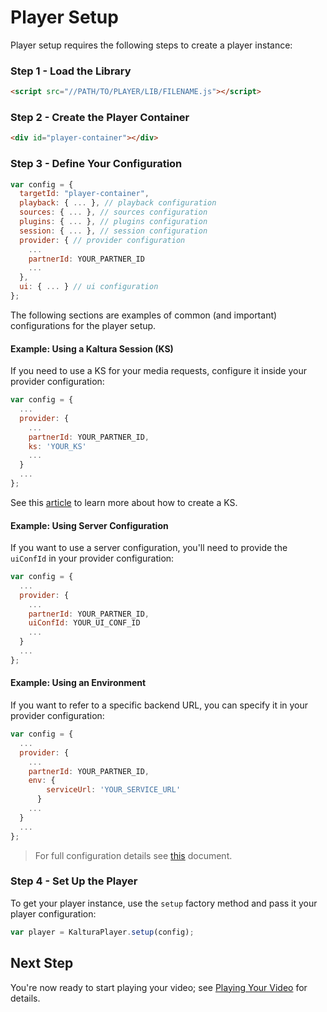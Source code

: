 # Player Setup

Player setup requires the following steps to create a player instance:

### Step 1 - Load the Library

```html
<script src="//PATH/TO/PLAYER/LIB/FILENAME.js"></script>
```

### Step 2 - Create the Player Container

```html
<div id="player-container"></div>
```

### Step 3 - Define Your Configuration

```js
var config = {
  targetId: "player-container",
  playback: { ... }, // playback configuration
  sources: { ... }, // sources configuration
  plugins: { ... }, // plugins configuration
  session: { ... }, // session configuration
  provider: { // provider configuration
    ...
    partnerId: YOUR_PARTNER_ID
    ...
  },
  ui: { ... } // ui configuration
};
```

The following sections are examples of common (and important) configurations for the player setup.

#### Example: Using a Kaltura Session (KS)

If you need to use a KS for your media requests, configure it inside your provider configuration:

```js
var config = {
  ...
  provider: {
    ...
    partnerId: YOUR_PARTNER_ID,
    ks: 'YOUR_KS'
    ...
  }
  ...
};
```

See this [article](https://developer.kaltura.com/api-docs/VPaaS-API-Getting-Started/how-to-create-kaltura-session.html) to learn more about how to create a KS.

#### Example: Using Server Configuration

If you want to use a server configuration, you'll need to provide the `uiConfId` in your provider configuration:

```js
var config = {
  ...
  provider: {
    ...
    partnerId: YOUR_PARTNER_ID,
    uiConfId: YOUR_UI_CONF_ID
    ...
  }
  ...
};
```

#### Example: Using an Environment

If you want to refer to a specific backend URL, you can specify it in your provider configuration:

```js
var config = {
  ...
  provider: {
    ...
    partnerId: YOUR_PARTNER_ID,
    env: {
        serviceUrl: 'YOUR_SERVICE_URL'
      }
    ...
  }
  ...
};
```

> For full configuration details see [this]() document.

### Step 4 - Set Up the Player

To get your player instance, use the `setup` factory method and pass it your player configuration:

```js
var player = KalturaPlayer.setup(config);
```

## Next Step

You're now ready to start playing your video; see [Playing Your Video](./playing-your-video.md) for details.
